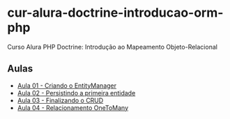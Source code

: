# cur-alura-doctrine-introducao-orm-php
Curso Alura PHP Doctrine: Introdução ao Mapeamento Objeto-Relacional

## Aulas
- [Aula 01 - Criando o EntityManager](https://github.com/vxrnxk/cur-alura-doctrine-introducao-orm-php/tree/master/aula-01)
- [Aula 02 - Persistindo a primeira entidade](https://github.com/vxrnxk/cur-alura-doctrine-introducao-orm-php/tree/master/aula-02)
- [Aula 03 - Finalizando o CRUD](https://github.com/vxrnxk/cur-alura-doctrine-introducao-orm-php/tree/master/aula-03)
- [Aula 04 - Relacionamento OneToMany](https://github.com/vxrnxk/cur-alura-doctrine-introducao-orm-php/tree/master/aula-04)